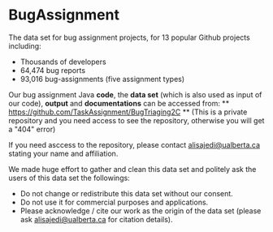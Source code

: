 # BugAssignment
The data set for bug assignment projects, for 13 popular Github projects including:
- Thousands of developers
- 64,474 bug reports
- 93,016 bug-assignments (five assignment types)

Our bug assignment Java **code**, the **data set** (which is also used as input of our code), **output** and **documentations** can be accessed from: 
** https://github.com/TaskAssignment/BugTriaging2C **
(This is a private repository and you need access to see the repository, otherwise you will get a "404" error)

If you need asccess to the repository, please contact alisajedi@ualberta.ca stating your name and affiliation.

We made huge effort to gather and clean this data set and politely ask the users of this data set the followings:
- Do not change or redistribute this data set without our consent.
- Do not use it for commercial purposes and applications.
- Please acknowledge / cite our work as the origin of the data set (please ask alisajedi@ualberta.ca for citation details).
